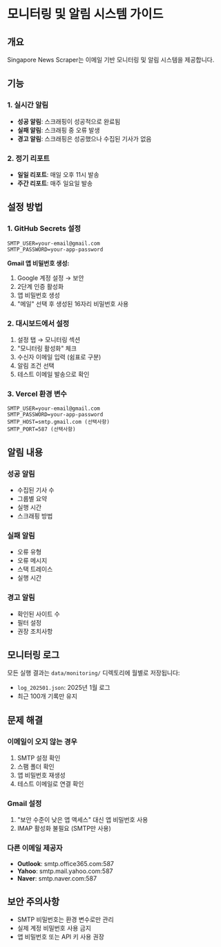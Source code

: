 # 모니터링 및 알림 시스템 가이드

## 개요
Singapore News Scraper는 이메일 기반 모니터링 및 알림 시스템을 제공합니다.

## 기능

### 1. 실시간 알림
- **성공 알림**: 스크래핑이 성공적으로 완료됨
- **실패 알림**: 스크래핑 중 오류 발생
- **경고 알림**: 스크래핑은 성공했으나 수집된 기사가 없음

### 2. 정기 리포트
- **일일 리포트**: 매일 오후 11시 발송
- **주간 리포트**: 매주 일요일 발송

## 설정 방법

### 1. GitHub Secrets 설정
```
SMTP_USER=your-email@gmail.com
SMTP_PASSWORD=your-app-password
```

**Gmail 앱 비밀번호 생성:**
1. Google 계정 설정 → 보안
2. 2단계 인증 활성화
3. 앱 비밀번호 생성
4. "메일" 선택 후 생성된 16자리 비밀번호 사용

### 2. 대시보드에서 설정
1. 설정 탭 → 모니터링 섹션
2. "모니터링 활성화" 체크
3. 수신자 이메일 입력 (쉼표로 구분)
4. 알림 조건 선택
5. 테스트 이메일 발송으로 확인

### 3. Vercel 환경 변수
```
SMTP_USER=your-email@gmail.com
SMTP_PASSWORD=your-app-password
SMTP_HOST=smtp.gmail.com (선택사항)
SMTP_PORT=587 (선택사항)
```

## 알림 내용

### 성공 알림
- 수집된 기사 수
- 그룹별 요약
- 실행 시간
- 스크래핑 방법

### 실패 알림
- 오류 유형
- 오류 메시지
- 스택 트레이스
- 실행 시간

### 경고 알림
- 확인된 사이트 수
- 필터 설정
- 권장 조치사항

## 모니터링 로그

모든 실행 결과는 `data/monitoring/` 디렉토리에 월별로 저장됩니다:
- `log_202501.json`: 2025년 1월 로그
- 최근 100개 기록만 유지

## 문제 해결

### 이메일이 오지 않는 경우
1. SMTP 설정 확인
2. 스팸 폴더 확인
3. 앱 비밀번호 재생성
4. 테스트 이메일로 연결 확인

### Gmail 설정
1. "보안 수준이 낮은 앱 액세스" 대신 앱 비밀번호 사용
2. IMAP 활성화 불필요 (SMTP만 사용)

### 다른 이메일 제공자
- **Outlook**: smtp.office365.com:587
- **Yahoo**: smtp.mail.yahoo.com:587
- **Naver**: smtp.naver.com:587

## 보안 주의사항
- SMTP 비밀번호는 환경 변수로만 관리
- 실제 계정 비밀번호 사용 금지
- 앱 비밀번호 또는 API 키 사용 권장